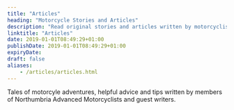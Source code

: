 ```yaml
---
title: "Articles"
heading: "Motorcycle Stories and Articles"
description: "Read original stories and articles written by motorcyclists with a passion for riding and an openness to share what they’ve learnt to help and support other riders."
linktitle: "Articles"
date: 2019-01-01T08:49:29+01:00
publishDate: 2019-01-01T08:49:29+01:00
expiryDate: 
draft: false
aliases:
    - /articles/articles.html
---
```


Tales of motorcyle adventures, helpful advice and tips written by members of Northumbria Advanced Motorcyclists and guest writers.